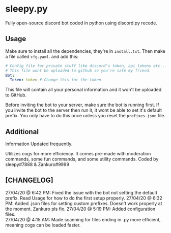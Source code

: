 # sleepy.py

Fully open-source discord bot coded in python using discord.py recode.

## Usage

Make sure to install all the dependencies, they're in `install.txt`. Then make a file called `cfg.yaml`. and add this:

```yaml
# Config file for private stuff like discord's token, api tokens etc...
# This file wont be uploaded to github so you're safe my friend.
Bot:
  Token: token # Change this for the token
```

This file will contain all your personal information and it won't be uploaded to GitHub.

Before inviting the bot to your server, make sure the bot is running first. If you invite the bot to the server then run it, it wont be able to set it's default prefix. You only have to do this once unless you reset the ```prefixes.json``` file.

## Additional

Information Updated frequently.

Utilizes cogs for more efficiency.
It comes pre-made with moderation commands, some fun commands, and some utility commands.
Coded by sleepy#7888 & Zankuro#9999

## [CHANGELOG]

27/04/20 @ 6:42 PM: Fixed the issue with the bot not setting the default prefix. Read Usage for how to do the first setup properly.
27/04/20 @ 6:32 PM: Added .json files for setting custom prefixes. Doesn't work properly at the moment. Zankuro pls fix.
27/04/20 @ 5:19 PM: Added configuration files.  
27/04/20 @ 4:15 AM: Made scanning for files ending in .py more efficient, meaning cogs can be loaded faster.
